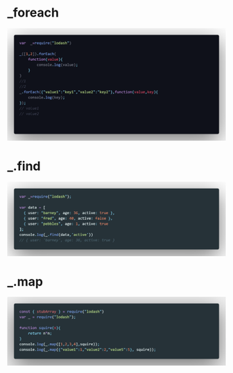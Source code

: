 # _foreach

![](obj.assets/_foreach.png)

# _.find

![_.find](obj.assets/_.find.png)

# _.map

![_.map](obj.assets/_.map.png)